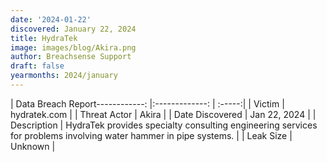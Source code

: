 ```yaml
---
date: '2024-01-22'
discovered: January 22, 2024
title: HydraTek
image: images/blog/Akira.png
author: Breachsense Support
draft: false
yearmonths: 2024/january
---
```


| Data Breach Report------------:     |:-------------:    | :-----:|
| Victim      | hydratek.com      | 
| Threat Actor      | Akira      | 
| Date Discovered      | Jan 22, 2024      | 
| Description      | HydraTek provides specialty consulting engineering services for problems involving water hammer in pipe systems.      | 
| Leak Size      | Unknown      | 

